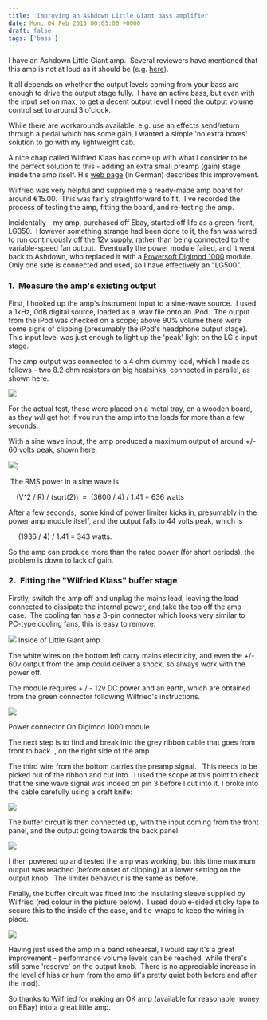 ```yaml
---
title: 'Improving an Ashdown Little Giant bass amplifier'
date: Mon, 04 Feb 2013 00:03:00 +0000
draft: false
tags: ['bass']
---
```


I have an Ashdown Little Giant amp.  Several reviewers have mentioned that this amp is not at loud as it should be (e.g. [here](http://www.talkbass.com/reviews/showproduct.php/product/1334/title/ashdown-little-giant-1000/cat/25)).

It all depends on whether the output levels coming from your bass are enough to drive the output stage fully.  I have an active bass, but even with the input set on max, to get a decent output level I need the output volume control set to around 3 o'clock.

While there are workarounds available, e.g. use an effects send/return through a pedal which has some gain, I wanted a simple 'no extra boxes' solution to go with my lightweight cab.

A nice chap called Wilfried Klaas has come up with what I consider to be the perfect solution to this - adding an extra small preamp (gain) stage inside the amp itself. His [web page](http://klaas.homeip.net/wb/pages/diy/amps/ashdown-little-giant-350.php) (in German) describes this improvement.

Wilfried was very helpful and supplied me a ready-made amp board for around €15.00.  This was fairly straightforward to fit.  I've recorded the process of testing the amp, fitting the board, and re-testing the amp.

Incidentally - my amp, purchased off Ebay, started off life as a green-front, LG350.  However something strange had been done to it, the fan was wired to run continuously off the 12v supply, rather than being connected to the variable-speed fan output.  Eventually the power module failed, and it went back to Ashdown, who replaced it with a [Powersoft Digimod 1000](http://www.powersoft-audio.com/en/products/amp-modules/digimod/digimod-1000.html) module.  Only one side is connected and used, so I have effectively an "LG500".


### 1.  Measure the amp's existing output

First, I hooked up the amp's instrument input to a sine-wave source.  I used a 1kHz, 0dB digital source, loaded as a .wav file onto an IPod.  The output from the iPod was checked on a scope; above 90% volume there were some signs of clipping (presumably the iPod's headphone output stage).  This input level was just enough to light up the 'peak' light on the LG's input stage.

The amp output was connected to a 4 ohm dummy load, which I made as follows - two 8.2 ohm resistors on big heatsinks, connected in parallel, as shown here.

![](img/P1010446.jpg)

For the actual test, these were placed on a metal tray, on a wooden board, as they _will_ get hot if you run the amp into the loads for more than a few seconds.

With a sine wave input, the amp produced a maximum output of around +/- 60 volts peak, shown here:

![](img/P1010451.jpg)]

 The RMS power in a sine wave is

    (V^2 / R) / (sqrt(2))  =  (3600 / 4) / 1.41 = 636 watts

After a few seconds,  some kind of power limiter kicks in, presumably in the power amp module itself, and the output falls to 44 volts peak, which is

     (1936 / 4) / 1.41 = 343 watts.

So the amp can produce more than the rated power (for short periods), the problem is down to lack of gain.

### 2.  Fitting the "Wilfried Klass" buffer stage

Firstly, switch the amp off and unplug the mains lead, leaving the load connected to dissipate the internal power, and take the top off the amp case.  The cooling fan has a 3-pin connector which looks very similar to PC-type cooling fans, this is easy to remove.

![](img/P1010447.jpg)
Inside of Little Giant amp

The white wires on the bottom left carry mains electricity, and even the +/- 60v output from the amp could deliver a shock, so always work with the power off.

The module requires + / - 12v DC power and an earth, which are obtained from the green connector following Wilfried's instructions.

![](img/P1010448.jpg)

Power connector On Digimod 1000 module

The next step is to find and break into the grey ribbon cable that goes from front to back. , on the right side of the amp.

The third wire from the bottom carries the preamp signal.   This needs to be picked out of the ribbon and cut into.  I used the scope at this point to check that the sine wave signal was indeed on pin 3 before I cut into it. I broke into the cable carefully using a craft knife:

![](img/P1010449.jpg)

The buffer circuit is then connected up, with the input coming from the front panel, and the output going towards the back panel:

![](img/P1010450.jpg)

I then powered up and tested the amp was working, but this time maximum output was reached (before onset of clipping) at a lower setting on the output knob.  The limiter behaviour is the same as before.

Finally, the buffer circuit was fitted into the insulating sleeve supplied by Wilfried (red colour in the picture below).  I used double-sided sticky tape to secure this to the inside of the case, and tie-wraps to keep the wiring in place.

![](img/P1010453.jpg)

Having just used the amp in a band rehearsal, I would say it's a great improvement - performance volume levels can be reached, while there's still some 'reserve' on the output knob.  There is no appreciable increase in the level of hiss or hum from the amp (it's pretty quiet both before and after the mod).

So thanks to Wilfried for making an OK amp (available for reasonable money on EBay) into a great little amp.